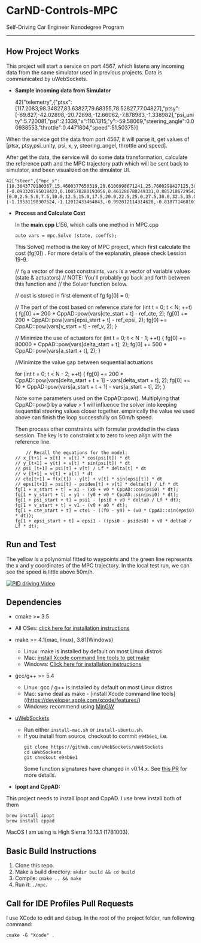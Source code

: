 # CarND-Controls-MPC
Self-Driving Car Engineer Nanodegree Program

---


## How Project Works

This project will start a service on port 4567, which listens any incoming data from the same simulator used in previous projects. Data is communicated by uWebSockets.

* **Sample incoming data from Simulator**

    42["telemetry",{"ptsx":[117.2083,98.34827,83.63827,79.68355,78.52827,77.04827],"ptsy":[-69.827,-42.02898,-20.72898,-12.66062,-7.878983,-1.338982],"psi_unity":5.720081,"psi":2.1339,"x":110.1315,"y":-59.58069,"steering_angle":0.00938553,"throttle":0.4471804,"speed":51.50375}]

When the service got the data from port 4567, it will parse it, get values of [ptsx, ptsy,psi_unity, psi, x, y, steering_angel, throttle and speed].

After get the data, the service will do some data transformation, calculate the reference path and the MPC trajectory path which will be sent back to simulator, and been visualized on the simulator UI.

    42["steer",{"mpc_x":[10.3043770180367,15.4600377650319,20.6106998671241,25.7600298427125,30.9133558683391,36.0732754356507,41.2390126837818,46.4078560527436,51.5768923169674],"mpc_y":[-0.093320795018423,0.100578280193056,0.461280788249331,0.885218672954205,1.29673096812346,1.65311892528547,1.94889733528375,2.21497357494321,2.49619537580771],"next_x":[0.0,2.5,5.0,7.5,10.0,12.5,15.0,17.5,20.0,22.5,25.0,27.5,30.0,32.5,35.0,37.5,40.0,42.5,45.0,47.5,50.0,52.5,55.0,57.5,60.0],"next_y":[-1.19531198307524,-1.12012433464043,-0.992012114314628,-0.818771468107446,-0.608198542028485,-0.36808948208735,-0.106240434293645,0.169552455343026,0.451493040813059,0.73178517610685,1.00263271521479,1.25623951212729,1.48480942083472,1.6805462953275,1.83565398959602,1.94233635763066,1.99279725342184,1.97924053095993,1.89387004423535,1.72888964723848,1.47650319395973,1.12891453838948,0.678327534518129,0.116946036336078,-0.56302610216628],"steering_angle":-0.0661150200976763,"throttle":0.445882655482734}]


* **Process and Calculate Cost**

  In the **main.cpp** L156, which calls one method in MPC.cpp

      auto vars = mpc.Solve (state, coeffs);

  This Solve() method is the key of MPC project, which first calculate the cost (fg[0]) . For more details of the explanatin, please check Lession 19-9.

    // `fg` a vector of the cost constraints, `vars` is a vector of variable values (state & actuators)
    // NOTE: You'll probably go back and forth between this function and
    // the Solver function below.

    // cost is stored in first element of fg
    fg[0] = 0;


    // The part of the cost based on reference state
    for (int t = 0; t < N; ++t) {
        fg[0] += 200 * CppAD::pow(vars[cte_start + t] - ref_cte, 2);
        fg[0] += 200 * CppAD::pow(vars[epsi_start + t] - ref_epsi, 2);
        fg[0] += CppAD::pow(vars[v_start + t] - ref_v, 2);
    }

    // Minimize the use of actuators
    for (int t = 0; t < N - 1; ++t) {
        fg[0] += 80000 * CppAD::pow(vars[delta_start + t], 2);
        fg[0] += 500 * CppAD::pow(vars[a_start + t], 2);
    }

    //Minimize the value gap between sequential actuations

    for (int t = 0; t < N - 2; ++t) {
        fg[0] += 200 * CppAD::pow(vars[delta_start + t + 1] - vars[delta_start + t], 2);
        fg[0] += 10 * CppAD::pow(vars[a_start + t + 1] - vars[a_start + t], 2);
    }

    Note some parameters used on the CppAD::pow(). Multiplying that CppAD::pow() by a value > 1 will influence the solver into keeping sequential steering values closer together. empirically the value we used above can finish the loop successfully on 50m/h speed.

    Then process other constraints with formular provided in the class session. The key is to constraint x to zero to keep align with the reference line.

          // Recall the equations for the model:
      // x_[t+1] = x[t] + v[t] * cos(psi[t]) * dt
      // y_[t+1] = y[t] + v[t] * sin(psi[t]) * dt
      // psi_[t+1] = psi[t] + v[t] / Lf * delta[t] * dt
      // v_[t+1] = v[t] + a[t] * dt
      // cte[t+1] = f(x[t]) - y[t] + v[t] * sin(epsi[t]) * dt
      // epsi[t+1] = psi[t] - psides[t] + v[t] * delta[t] / Lf * dt
      fg[1 + x_start + t] = x1 - (x0 + v0 * CppAD::cos(psi0) * dt);
      fg[1 + y_start + t] = y1 - (y0 + v0 * CppAD::sin(psi0) * dt);
      fg[1 + psi_start + t] = psi1 - (psi0 + v0 * delta0 / Lf * dt);
      fg[1 + v_start + t] = v1 - (v0 + a0 * dt);
      fg[1 + cte_start + t] = cte1 - ((f0 - y0) + (v0 * CppAD::sin(epsi0) * dt));
      fg[1 + epsi_start + t] = epsi1 - ((psi0 - psides0) + v0 * delta0 / Lf * dt);

## Run and Test

The yellow is a polynomial fitted to waypoints and the green line represents the x and y coordinates of the MPC trajectory. In the local test run, we can see the speed is little above 50m/h.

[![PID driving Video](https://img.youtube.com/vi/dKI5EoLLmEc/0.jpg)](https://youtu.be/dKI5EoLLmEc)

## Dependencies

* cmake >= 3.5
 * All OSes: [click here for installation instructions](https://cmake.org/install/)
* make >= 4.1(mac, linux), 3.81(Windows)
  * Linux: make is installed by default on most Linux distros
  * Mac: [install Xcode command line tools to get make](https://developer.apple.com/xcode/features/)
  * Windows: [Click here for installation instructions](http://gnuwin32.sourceforge.net/packages/make.htm)
* gcc/g++ >= 5.4
  * Linux: gcc / g++ is installed by default on most Linux distros
  * Mac: same deal as make - [install Xcode command line tools]((https://developer.apple.com/xcode/features/)
  * Windows: recommend using [MinGW](http://www.mingw.org/)
* [uWebSockets](https://github.com/uWebSockets/uWebSockets)
  * Run either `install-mac.sh` or `install-ubuntu.sh`.
  * If you install from source, checkout to commit `e94b6e1`, i.e.
    ```
    git clone https://github.com/uWebSockets/uWebSockets
    cd uWebSockets
    git checkout e94b6e1
    ```
    Some function signatures have changed in v0.14.x. See [this PR](https://github.com/udacity/CarND-MPC-Project/pull/3) for more details.

* **Ipopt and CppAD:**

This project needs to install Ipopt and CppAD. I use brew install both of them

    brew install ipopt
    brew install cppad

MacOS I am using is High Sierra 10.13.1 (17B1003).


## Basic Build Instructions

1. Clone this repo.
2. Make a build directory: `mkdir build && cd build`
3. Compile: `cmake .. && make`
4. Run it: `./mpc`.

## Call for IDE Profiles Pull Requests

I use XCode to edit and debug. In the root of the project folder, run following command:

    cmake -G "Xcode" .
